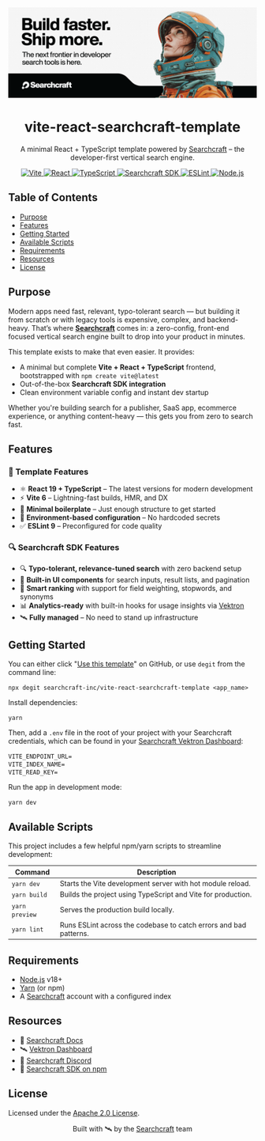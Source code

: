 <img alt="ReTail website screenshot" src="./header.png">
<h1 align="center">vite-react-searchcraft-template</h1>
<p align="center">
A minimal React + TypeScript template powered by <a href="https://searchcraft.io">Searchcraft</a> – the developer-first vertical search engine.
</p>

<p align="center">
  <a href="https://vitejs.dev/">
    <img src="https://img.shields.io/badge/Vite-6.3.5-646CFF.svg?logo=vite&style=flat" alt="Vite">
  </a>
  <a href="https://react.dev/">
    <img src="https://img.shields.io/badge/React-19.1.0-61DAFB.svg?logo=react&style=flat" alt="React">
  </a>
  <a href="https://www.typescriptlang.org/">
    <img src="https://img.shields.io/badge/TypeScript-5.8-blue.svg?logo=typescript&style=flat" alt="TypeScript">
  </a>
  <a href="https://www.npmjs.com/package/@searchcraft/react-sdk">
    <img src="https://img.shields.io/badge/Searchcraft_SDK-0.10.7-2B2B2B.svg" alt="Searchcraft SDK">
  </a>
  <a href="https://eslint.org/">
    <img src="https://img.shields.io/badge/ESLint-9.25.0-4B32C3.svg?logo=eslint&style=flat" alt="ESLint">
  </a>
  <a href="https://nodejs.org/en/">
    <img src="https://img.shields.io/badge/Node.js-18+-339933.svg?logo=node.js&style=flat" alt="Node.js">
  </a>
</p>

## Table of Contents
- [Purpose](#purpose)
- [Features](#features)
- [Getting Started](#getting-started)
- [Available Scripts](#available-scripts)
- [Requirements](#requirements)
- [Resources](#resources)
- [License](#license)

## Purpose

Modern apps need fast, relevant, typo-tolerant search — but building it from scratch or with legacy tools is expensive, complex, and backend-heavy. That’s where **[Searchcraft](https://searchcraft.io)** comes in: a zero-config, front-end focused vertical search engine built to drop into your product in minutes.

This template exists to make that even easier. It provides:

- A minimal but complete **Vite + React + TypeScript** frontend, bootstrapped with `npm create vite@latest`
- Out-of-the-box **Searchcraft SDK integration**
- Clean environment variable config and instant dev startup

Whether you're building search for a publisher, SaaS app, ecommerce experience, or anything content-heavy — this gets you from zero to search fast.

## Features

### 🧰 Template Features

- ⚛️ **React 19 + TypeScript** – The latest versions for modern development
- ⚡ **Vite 6** – Lightning-fast builds, HMR, and DX
- 🧪 **Minimal boilerplate** – Just enough structure to get started
- 🔐 **Environment-based configuration** – No hardcoded secrets
- ✅ **ESLint 9** – Preconfigured for code quality

### 🔍 Searchcraft SDK Features

- 🔍 **Typo-tolerant, relevance-tuned search** with zero backend setup
- 🧩 **Built-in UI components** for search inputs, result lists, and pagination
- 🧠 **Smart ranking** with support for field weighting, stopwords, and synonyms
- 📊 **Analytics-ready** with built-in hooks for usage insights via [Vektron](https://vektron.searchcraft.io)
- 🛰️ **Fully managed** – No need to stand up infrastructure

## Getting Started

You can either click "[Use this template](https://github.com/searchcraft-inc/vite-react-searchcraft-template/generate)" on GitHub, or use `degit` from the command line:

```
npx degit searchcraft-inc/vite-react-searchcraft-template <app_name>
```

Install dependencies:
```
yarn
```

Then, add a `.env` file in the root of your project with your Searchcraft credentials, which can be found in your [Searchcraft Vektron Dashboard](https://vektron.searchcraft.io):
```
VITE_ENDPOINT_URL=
VITE_INDEX_NAME=
VITE_READ_KEY=
```

Run the app in development mode:
```
yarn dev
```

## Available Scripts

This project includes a few helpful npm/yarn scripts to streamline development:

| Command         | Description                                                  |
|-----------------|--------------------------------------------------------------|
| `yarn dev`      | Starts the Vite development server with hot module reload.    |
| `yarn build`    | Builds the project using TypeScript and Vite for production.  |
| `yarn preview`  | Serves the production build locally.                          |
| `yarn lint`     | Runs ESLint across the codebase to catch errors and bad patterns. |

## Requirements

- [Node.js](https://nodejs.org/) v18+
- [Yarn](https://yarnpkg.com/) (or npm)
- A [Searchcraft](https://searchcraft.io) account with a configured index

## Resources

- 📘 [Searchcraft Docs](https://docs.searchcraft.io)
- 🛰️ [Vektron Dashboard](https://vektron.searchcraft.io)
- 💬 [Searchcraft Discord](https://discord.gg/WteTxPBM)
- 🧪 [Searchcraft SDK on npm](https://www.npmjs.com/package/@searchcraft/react-sdk)

## License

Licensed under the [Apache 2.0 License](LICENSE).

<p align="center">
Built with 🛰️ by the <a href="https://searchcraft.io">Searchcraft</a> team
</p>

